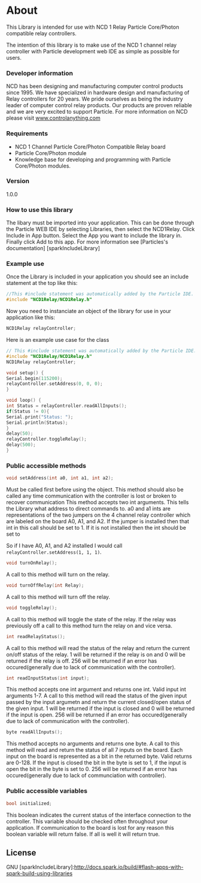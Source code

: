 # About

This Library is intended for use with NCD 1 Relay Particle Core/Photon compatible relay controllers.

The intention of this library is to make use of the NCD 1 channel relay controller with Particle development web IDE as simple as possible for users.

### Developer information

NCD has been designing and manufacturing computer control products since 1995.  We have specialized in hardware design and manufacturing of Relay controllers for 20 years.  We pride ourselves as being the industry leader of computer control relay products.  Our products are proven reliable and we are very excited to support Particle.  For more information on NCD please visit www.controlanything.com 

### Requirements

- NCD 1 Channel Particle Core/Photon Compatible Relay board
- Particle Core/Photon module
- Knowledge base for developing and programming with Particle Core/Photon modules.

### Version

1.0.0

### How to use this library

The libary must be imported into your application.  This can be done through the Particle WEB IDE by selecting Libraries, then select the NCD1Relay.  Click Include in App button.  Select the App you want to include the library in.  Finally click Add to this app.  For more information see [Particles's documentation] [sparkIncludeLibrary] 

### Example use

Once the Library is included in your application you should see an include statement at the top like this:

```cpp
//This #include statement was automatically added by the Particle IDE.
#include "NCD1Relay/NCD1Relay.h"
```

Now you need to instanciate an object of the library for use in your application like this:

```cpp
NCD1Relay relayController;
```

Here is an example use case for the class

```cpp
// This #include statement was automatically added by the Particle IDE.
#include "NCD1Relay/NCD1Relay.h"
NCD1Relay relayController;

void setup() {
Serial.begin(115200);
relayController.setAddress(0, 0, 0);
}

void loop() {
int Status = relayController.readAllInputs();
if(Status != 0){
Serial.print("Status: ");
Serial.println(Status);
}
delay(50);
relayController.toggleRelay();
delay(500);
}
```

### Public accessible methods

```cpp
void setAddress(int a0, int a1, int a2);
```

Must be called first before using the object.  This method should also be called any time communication with the controller is lost or broken to recover communication  This method accepts two int arguments.  This tells the Library what address to direct commands to.  a0 and a1 ints are representations of the two jumpers on the 4 channel relay controller which are labeled on the board A0, A1, and A2.  If the jumper is installed then that int in this call should be set to 1.  If it is not installed then the int should be set to 

So if I have A0, A1, and A2 installed I would call `relayController.setAddress(1, 1, 1)`.

```cpp
void turnOnRelay();
```

A call to this method will turn on the relay.

```cpp
void turnOffRelay(int Relay);
```

A call to this method will turn off the relay.

```cpp
void toggleRelay();
```

A call to this method will toggle the state of the relay.  If the relay was previously off a call to this method turn the relay on and vice versa.

```cpp
int readRelayStatus();
```

A call to this method will read the status of the relay and return the current on/off status of the relay.  1 will be returned if the relay is on and 0 will be returned if the relay is off. 256 will be returned if an error has occured(generally due to lack of communication with the controller).

```cpp
int readInputStatus(int input);
```

This method accepts one int argument and returns one int.  Valid input int arguments 1-7.  A call to this method will read the status of the given input passed by the input argumetn and return the current closed/open status of the given input.  1 will be returned if the input is closed and 0 will be returned if the input is open. 256 will be returned if an error has occured(generally due to lack of communication with the controller).

```cpp
byte readAllInputs();
```

This method accepts no arguments and returns one byte.  A call to this method will read and return the status of all 7 inputs on the board. Each input on the board is represented as a bit in the returned byte.  Valid returns are 0-128.  If the input is closed the bit in the byte is set to 1, if the input is open the bit in the byte is set to 0.  256 will be returned if an error has occured(generally due to lack of communciation with controller).

### Public accessible variables

```cpp
bool initialized;
```

This boolean indicates the current status of the interface connection to the controller.  This variable should be checked often throughout your application.  If communication to the board is lost for any reason this boolean variable will return false.  If all is well it will return true.

License
----

GNU
[sparkIncludeLibrary]:http://docs.spark.io/build/#flash-apps-with-spark-build-using-libraries

